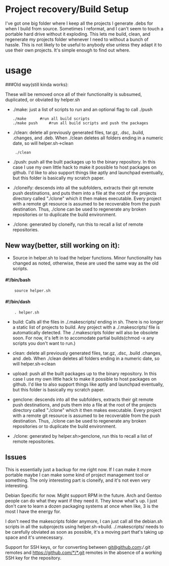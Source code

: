 Project recovery/Build Setup
============================
I've got one big folder where I keep all the projects I generate .debs for when
I build from source. Sometimes I reformat, and I can't seem to touch a portable
hard drive without it exploding. This lets me build, clean, and regenerate my
projects folder whenever I need to without a bunch of hassle. This is not likely
to be useful to anybody else unless they adapt it to use their own projects.
It's simple enough to find out where.

usage
=====

###Old way(still kinda works):

These will be removed once all of their functionality is subsumed, duplicated,
or obviated by helper.sh

  * ./make: just a list of scripts to run and an optional flag to call ./push

        ./make		#run all build scripts
        ./make push 	#run all build scripts and push the packages

  * ./clean: delete all previously generated files, tar.gz, .dsc, .build,
.changes, and .deb. When ./clean deletes all folders ending in a numeric date,
so will helper.sh->clean

         ./clean

  * ./push: push all the built packages up to the binary repository. In this
case I use my own little hack to make it possible to host packages on github.
I'd like to also support things like aptly and launchpad eventually, but this
folder is basically my scratch paper.

  * ./cloneify: descends into all the subfolders, extracts their git remote
push destinations, and puts them into a file at the root of the projects
directory called "./clone" which it then makes executable. Every project with
a remote git resource is assumed to be recoverable from the push destination.
Thus, ./clone can be used to regenerate any broken repositories or to duplicate
the build environment.

  * ./clone: generated by cloneify, run this to recall a list of remote
repositories.

New way(better, still working on it):
-------------------------------------

  * Source in helper.sh to load the helper functions. Minor functionality has
changed as noted, otherwise, these are used the same way as the old scripts.

#### #!/bin/bash

        source helper.sh

#### #!/bin/dash

        . helper.sh

  * build: Calls all the files in ./.makescripts/ ending in sh. There is no
longer a static list of projects to build. Any project with a ./.makescripts/
file is automatically detected. The ./.makescripts folder will also be obsolete
soon. For now, it's left in to accomodate partial builds(chmod -x any scripts
you don't want to run.)

  * clean: delete all previously generated files, tar.gz, .dsc, .build .changes,
and .deb. When ./clean deletes all folders ending in a numeric date, so will
helper.sh->clean

  * upload: push all the built packages up to the binary repository. In this
case I use my own little hack to make it possible to host packages on github.
I'd like to also support things like aptly and launchpad eventually, but this
folder is basically my scratch paper.

  * genclone: descends into all the subfolders, extracts their git remote
push destinations, and puts them into a file at the root of the projects
directory called "./clone" which it then makes executable. Every project with
a remote git resource is assumed to be recoverable from the push destination.
Thus, ./clone can be used to regenerate any broken repositories or to duplicate
the build environment.

  * ./clone: generated by helper.sh>genclone, run this to recall a list of
remote repositories.

Issues
------
This is essentially just a backup for me right now. If I can make it more
portable maybe I can make some kind of project management tool or something. The
only interesting part is cloneify, and it's not even very interesting.

Debian Specific for now. Might support RPM in the future. Arch and Gentoo people
can do what they want if they need it. They know what's up. I just don't care to
learn a dozen packaging systems at once when like, 3 is the most I have the
energy for.

I don't need the makescripts folder anymore, I can just call all the debian.sh
scripts in all the subprojects using helper.sh->build. ./.makescripts/ needs to
be carefully obviated as soon as possible, it's a moving part that's taking up
space and it's unnecessary.

Support for SSH keys, or for converting between git@github.com:*/*.git remotes
and https://github.com/*/*.git remotes in the absence of a working SSH key for
the repository.
